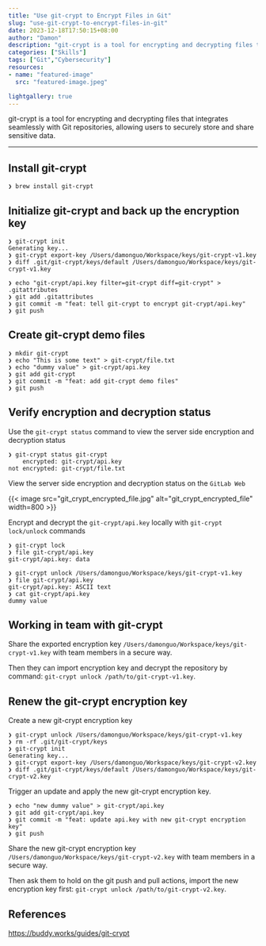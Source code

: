 ```yaml
---
title: "Use git-crypt to Encrypt Files in Git"
slug: "use-git-crypt-to-encrypt-files-in-git"
date: 2023-12-18T17:50:15+08:00
author: "Damon"
description: "git-crypt is a tool for encrypting and decrypting files that integrates seamlessly with Git repositories, allowing users to securely store and share sensitive data."
categories: ["Skills"]
tags: ["Git","Cybersecurity"]
resources:
- name: "featured-image"
  src: "featured-image.jpeg"

lightgallery: true
---
```


git-crypt is a tool for encrypting and decrypting files that integrates seamlessly with Git repositories, allowing users to securely store and share sensitive data.

<!--more-->

---


## Install git-crypt

```plain
❯ brew install git-crypt
```

## Initialize git-crypt and back up the encryption key

```plain
❯ git-crypt init
Generating key...
❯ git-crypt export-key /Users/damonguo/Workspace/keys/git-crypt-v1.key
❯ diff .git/git-crypt/keys/default /Users/damonguo/Workspace/keys/git-crypt-v1.key

❯ echo "git-crypt/api.key filter=git-crypt diff=git-crypt" > .gitattributes
❯ git add .gitattributes
❯ git commit -m "feat: tell git-crypt to encrypt git-crypt/api.key"
❯ git push
```

## Create git-crypt demo files

```plain
❯ mkdir git-crypt
❯ echo "This is some text" > git-crypt/file.txt
❯ echo "dummy value" > git-crypt/api.key
❯ git add git-crypt
❯ git commit -m "feat: add git-crypt demo files"
❯ git push
```

## Verify encryption and decryption status

Use the `git-crypt status` command to view the server side encryption and decryption status

```plain
❯ git-crypt status git-crypt
    encrypted: git-crypt/api.key
not encrypted: git-crypt/file.txt
```

View the server side encryption and decryption status on the `GitLab Web`

{{< image src="git_crypt_encrypted_file.jpg" alt="git_crypt_encrypted_file" width=800 >}}

Encrypt and decrypt the `git-crypt/api.key` locally with `git-crypt lock/unlock` commands

```plain
❯ git-crypt lock
❯ file git-crypt/api.key
git-crypt/api.key: data

❯ git-crypt unlock /Users/damonguo/Workspace/keys/git-crypt-v1.key
❯ file git-crypt/api.key
git-crypt/api.key: ASCII text
❯ cat git-crypt/api.key
dummy value
```

## Working in team with git-crypt

Share the exported encryption key `/Users/damonguo/Workspace/keys/git-crypt-v1.key` with team members in a secure way.

Then they can import encryption key and decrypt the repository by command: `git-crypt unlock /path/to/git-crypt-v1.key`.

## Renew the git-crypt encryption key

Create a new git-crypt encryption key

```plain
❯ git-crypt unlock /Users/damonguo/Workspace/keys/git-crypt-v1.key
❯ rm -rf .git/git-crypt/keys
❯ git-crypt init
Generating key...
❯ git-crypt export-key /Users/damonguo/Workspace/keys/git-crypt-v2.key
❯ diff .git/git-crypt/keys/default /Users/damonguo/Workspace/keys/git-crypt-v2.key
```

Trigger an update and apply the new git-crypt encryption key.

```plain
❯ echo "new dummy value" > git-crypt/api.key
❯ git add git-crypt/api.key
❯ git commit -m "feat: update api.key with new git-crypt encryption key"
❯ git push
```

Share the new git-crypt encryption key `/Users/damonguo/Workspace/keys/git-crypt-v2.key` with team members in a secure way.

Then ask them to hold on the git push and pull actions, import the new encryption key first: `git-crypt unlock /path/to/git-crypt-v2.key`.

## References

https://buddy.works/guides/git-crypt
